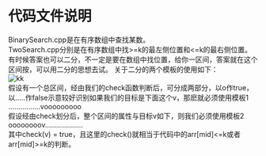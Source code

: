 # 代码文件说明
BinarySearch.cpp是在有序数组中查找某数。    
TwoSearch.cpp分别是在有序数组中找>=k的最左侧位置和<=k的最右侧位置。  
有时候答案也可以二分，不一定是要在数组中找位置，给你一区间，答案就在这个区间按，可以用二分的思想去试。
关于二分的两个模板的使用如下：  
![kk](https://user-images.githubusercontent.com/40891397/192098369-a33551a9-effd-42e7-aef8-35f3ba8afb4c.png)  
假设有一个总区间，经由我们的check函数判断后，可分成两部分，以o作true，以.....作false示意较好识别如果我们的目标是下面这个v，那麽就必须使用模板1  
................vooooooooo  
假设经由check划分后，整个区间的属性与目标v如下，则我们必须使用模板2  
oooooooov...................  
其中check(v) = true，且这里的check()就相当于代码中的arr\[mid\]<=k或者arr\[mid\]>=k的判断。  
